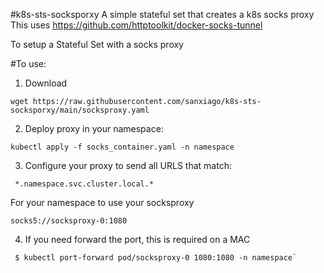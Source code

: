 #k8s-sts-socksporxy
A simple stateful set that creates a k8s socks proxy 
This uses https://github.com/httptoolkit/docker-socks-tunnel

To setup a Stateful Set with a socks proxy

#To use:

1. Download 
```
wget https://raw.githubusercontent.com/sanxiago/k8s-sts-socksporxy/main/socksproxy.yaml
```

2. Deploy proxy in your namespace:
```
kubectl apply -f socks_container.yaml -n namespace
```

3. Configure your proxy to send all URLS that match:
```
 *.namespace.svc.cluster.local.*
```
For your namespace to use your socksproxy
```
socks5://socksproxy-0:1080
```
4. If you need forward the port, this is required on a MAC
```
 $ kubectl port-forward pod/socksproxy-0 1080:1080 -n namespace`
```
